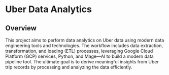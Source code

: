 # Uber Data Analytics

## Overview
This project aims to perform data analytics on Uber data using modern data engineering tools and technologies. The workflow includes data extraction, transformation, and loading (ETL) processes, leveraging Google Cloud Platform (GCP) services, Python, and Mage—AI to build a modern data pipeline tool. The ultimate goal is to derive meaningful insights from Uber trip records by processing and analyzing the data efficiently.

